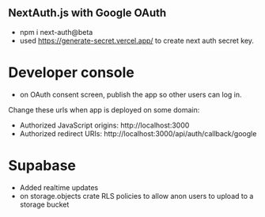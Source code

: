 ## NextAuth.js with Google OAuth

- npm i next-auth@beta
- used https://generate-secret.vercel.app/ to create next auth secret key.

# Developer console

- on OAuth consent screen, publish the app so other users can log in.

Change these urls when app is deployed on some domain:

- Authorized JavaScript origins: http://localhost:3000
- Authorized redirect URIs: http://localhost:3000/api/auth/callback/google

# Supabase

- Added realtime updates
- on storage.objects crate RLS policies to allow anon users to upload to a storage bucket
